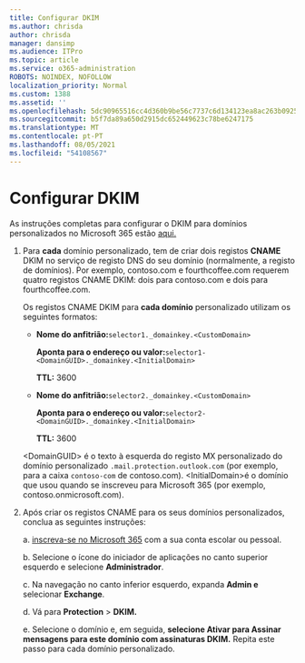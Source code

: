 ```yaml
---
title: Configurar DKIM
ms.author: chrisda
author: chrisda
manager: dansimp
ms.audience: ITPro
ms.topic: article
ms.service: o365-administration
ROBOTS: NOINDEX, NOFOLLOW
localization_priority: Normal
ms.custom: 1388
ms.assetid: ''
ms.openlocfilehash: 5dc90965516cc4d360b9be56c7737c6d134123ea8ac263b092559dd1416faff4
ms.sourcegitcommit: b5f7da89a650d2915dc652449623c78be6247175
ms.translationtype: MT
ms.contentlocale: pt-PT
ms.lasthandoff: 08/05/2021
ms.locfileid: "54108567"
---
```

# <a name="setup-dkim"></a>Configurar DKIM

As instruções completas para configurar o DKIM para domínios personalizados no Microsoft 365 estão [aqui.](https://docs.microsoft.com/microsoft-365/security/office-365-security/use-dkim-to-validate-outbound-email#steps-you-need-to-do-to-manually-set-up-dkim)

1. Para **cada** domínio personalizado, tem de criar dois registos **CNAME** DKIM no serviço de registo DNS do seu domínio (normalmente, a registo de domínios). Por exemplo, contoso.com e fourthcoffee.com requerem quatro registos CNAME DKIM: dois para contoso.com e dois para fourthcoffee.com.

   Os registos CNAME DKIM para **cada domínio** personalizado utilizam os seguintes formatos:

   - **Nome do anfitrião:**`selector1._domainkey.<CustomDomain>`

     **Aponta para o endereço ou valor:**`selector1-<DomainGUID>._domainkey.<InitialDomain>`

     **TTL:** 3600

   - **Nome do anfitrião:**`selector2._domainkey.<CustomDomain>`

     **Aponta para o endereço ou valor:**`selector2-<DomainGUID>._domainkey.<InitialDomain>`

     **TTL:** 3600

   \<DomainGUID\> é o texto à esquerda do registo MX personalizado do domínio personalizado `.mail.protection.outlook.com` (por exemplo, para a caixa `contoso-com` de contoso.com). \<InitialDomain\>é o domínio que usou quando se inscreveu para Microsoft 365 (por exemplo, contoso.onmicrosoft.com).

2. Após criar os registos CNAME para os seus domínios personalizados, conclua as seguintes instruções:

   a. [inscreva-se no Microsoft 365](https://support.office.microsoft.com/article/e9eb7d51-5430-4929-91ab-6157c5a050b4) com a sua conta escolar ou pessoal.

   b. Selecione o ícone do iniciador de aplicações no canto superior esquerdo e selecione **Administrador**.

   c. Na navegação no canto inferior esquerdo, expanda **Admin e** selecionar **Exchange**.

   d. Vá para **Protection**  >  **DKIM.**

   e. Selecione o domínio e, em seguida,  **selecione Ativar para Assinar mensagens para este domínio com assinaturas DKIM.** Repita este passo para cada domínio personalizado.
